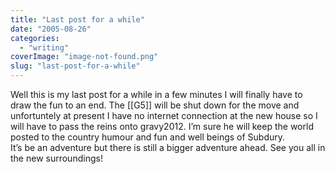 ```yaml
---
title: "Last post for a while"
date: "2005-08-26"
categories: 
  - "writing"
coverImage: "image-not-found.png"
slug: "last-post-for-a-while"
---
```


Well this is my last post for a while in a few minutes I will finally have to draw the fun to an end. The \[\[G5\]\] will be shut down for the move and unfortuntely at present I have no internet connection at the new house so I will have to pass the reins onto gravy2012. I’m sure he will keep the world posted to the country humour and fun and well beings of Subdury.  
It’s be an adventure but there is still a bigger adventure ahead. See you all in the new surroundings!
